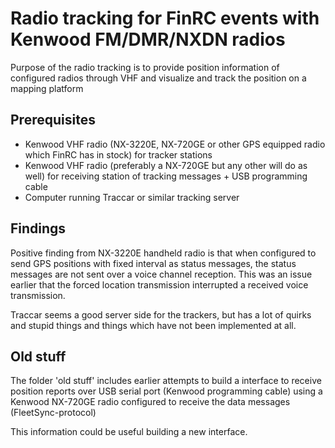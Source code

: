# Radio tracking for FinRC events with Kenwood FM/DMR/NXDN radios
Purpose of the radio tracking is to provide position information of configured radios through VHF and visualize and track the position on a mapping platform

## Prerequisites
* Kenwood VHF radio (NX-3220E, NX-720GE or other GPS equipped radio which FinRC has in stock) for tracker stations
* Kenwood VHF radio (preferably a NX-720GE but any other will do as well) for receiving station of tracking messages + USB programming cable
* Computer running Traccar or similar tracking server

## Findings
Positive finding from NX-3220E handheld radio is that when configured to send GPS positions with fixed interval as status messages, the status messages are not sent over a voice channel reception. This was an issue earlier that the forced location transmission interrupted a received voice transmission.

Traccar seems a good server side for the trackers, but has a lot of quirks and stupid things and things which have not been implemented at all.

## Old stuff
The folder 'old stuff' includes earlier attempts to build a interface to receive position reports over USB serial port (Kenwood programming cable) using a Kenwood NX-720GE radio configured to receive the data messages (FleetSync-protocol)

This information could be useful building a new interface.
